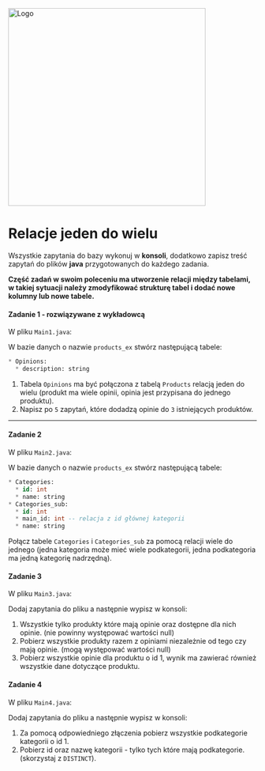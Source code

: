 <img alt="Logo" src="http://coderslab.pl/svg/logo-coderslab.svg" width="400">

#  Relacje jeden do wielu

Wszystkie zapytania do bazy wykonuj w **konsoli**, dodatkowo zapisz treść zapytań do plików **java** przygotowanych do każdego zadania.

**Część zadań w swoim poleceniu ma utworzenie relacji między tabelami, w takiej sytuacji należy zmodyfikować strukturę tabel i dodać nowe kolumny lub nowe tabele.**

#### Zadanie 1 - rozwiązywane z wykładowcą
W pliku `Main1.java`:

W bazie danych o nazwie ```products_ex``` stwórz następującą tabele:
```SQL
* Opinions:
  * description: string
```

1. Tabela ```Opinions``` ma być połączona z tabelą ```Products``` relacją jeden do wielu (produkt ma wiele opinii, opinia jest przypisana do jednego produktu).
2. Napisz po `5` zapytań, które dodadzą opinie do `3` istniejących produktów.  

-----------------------------------------------------------------------------

#### Zadanie 2
W pliku `Main2.java`:

W bazie danych o nazwie ```products_ex``` stwórz następującą tabele:
```SQL
* Categories:
  * id: int
  * name: string
* Categories_sub:
  * id: int
  * main_id: int -- relacja z id głównej kategorii
  * name: string
```
Połącz tabele `Categories` i `Categories_sub` za pomocą relacji wiele do jednego (jedna kategoria może mieć wiele podkategorii, jedna podkategoria ma jedną kategorię nadrzędną).

#### Zadanie 3
W pliku `Main3.java`:

Dodaj zapytania do pliku a następnie wypisz w konsoli:

1. Wszystkie tylko produkty które mają opinie oraz dostępne dla nich opinie. (nie powinny występować wartości null)
2. Pobierz wszystkie produkty razem z opiniami niezależnie od tego czy mają opinie. (mogą występować wartości null)
3. Pobierz wszystkie opinie dla produktu o id 1, wynik ma zawierać również wszystkie dane dotyczące produktu.

#### Zadanie 4
W pliku `Main4.java`:

Dodaj zapytania do pliku a następnie wypisz w konsoli:

1. Za pomocą odpowiedniego złączenia pobierz wszystkie podkategorie kategorii o id 1.
2. Pobierz id oraz nazwę kategorii - tylko tych które mają podkategorie. (skorzystaj z `DISTINCT`).

